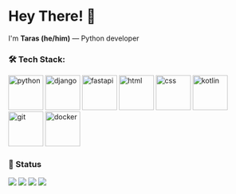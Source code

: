 # Hey There! 👋

I'm **Taras (he/him)** — Python developer

### 🛠 Tech Stack:

<p align="left">
  <img src="https://skillicons.dev/icons?i=python" alt="python" height="70" />
  <img src="https://skillicons.dev/icons?i=django" alt="django" height="70" />
  <img src="https://skillicons.dev/icons?i=fastapi" alt="fastapi" height="70" />
  <img src="https://skillicons.dev/icons?i=html" alt="html" height="70" />
  <img src="https://skillicons.dev/icons?i=css" alt="css" height="70" />
  <img src="https://skillicons.dev/icons?i=kotlin" alt="kotlin" height="70" />
  <img src="https://skillicons.dev/icons?i=git" alt="git" height="70" />
  <img src="https://skillicons.dev/icons?i=docker" alt="docker" height="70" />
</p>

### 💬 Status

<p>
  <img src="https://img.shields.io/badge/currently–online-brightgreen?style=flat-square" />
  <img src="https://img.shields.io/badge/working_on-Python%20Apps-blue?style=flat-square" />
  <img src="https://img.shields.io/badge/coding-Django%2FFastAPI-green?style=flat-square" />
  <img src="https://img.shields.io/badge/listening_to-Michael%20Jackson-yellow?style=flat-square" />
</p>


